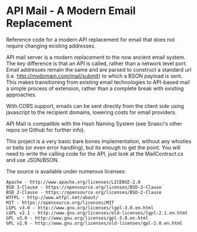 # API Mail - A Modern Email Replacement

Reference code for a modern API replacement for email that does not require changing existing addresses.

API mail server is a modern replacement to the now ancient email system. The key difference is that an API is called, rather than a network level port. Email addresses remain the same and are parsed to construct a standard url (i.e. http://mydomain.com/mail/submit) to which a BSON payload is sent. This makes transitioning from existing email technologies to API-based mail a simple process of extension, rather than a complete break with existing approaches.

With CORS support, emails can be sent directly from the client side using javascript to the recipient domains, lowering costs for email providers.

API Mail is compatible with the Hash Naming System (see Snasci's other repos on Github for further info).

This project is a very basic bare bones implementation, without any whistles or bells (or even error handling), but its enough to get the point. You will need to write the calling code for the API, just look at the MailContract.cs and use JSON/BSON.

The source is available under numerous licenses:

    Apache - http://www.apache.org/licenses/LICENSE-2.0
    BSD 3-Clause - https://opensource.org/licenses/BSD-3-Clause
    BSD 2-Clause - https://opensource.org/licenses/BSD-2-Clause
    WTFPL - http://www.wtfpl.net/about/
    MIT - https://opensource.org/licenses/MIT
    LGPL v3.0 - http://www.gnu.org/licenses/lgpl-3.0.en.html
    LGPL v2.1 - http://www.gnu.org/licenses/old-licenses/lgpl-2.1.en.html
    GPL v3.0 - http://www.gnu.org/licenses/gpl-3.0.en.html
    GPL v2.0 - http://www.gnu.org/licenses/old-licenses/gpl-2.0.en.html 

